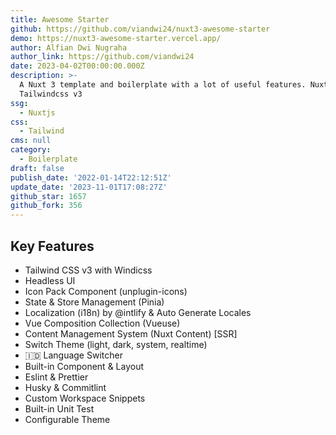 ```yaml
---
title: Awesome Starter
github: https://github.com/viandwi24/nuxt3-awesome-starter
demo: https://nuxt3-awesome-starter.vercel.app/
author: Alfian Dwi Nugraha
author_link: https://github.com/viandwi24
date: 2023-04-02T00:00:00.000Z
description: >-
  A Nuxt 3 template and boilerplate with a lot of useful features. Nuxt 3 +
  Tailwindcss v3
ssg:
  - Nuxtjs
css:
  - Tailwind
cms: null
category:
  - Boilerplate
draft: false
publish_date: '2022-01-14T22:12:51Z'
update_date: '2023-11-01T17:08:27Z'
github_star: 1657
github_fork: 356
---
```


## Key Features

- Tailwind CSS v3 with Windicss
- Headless UI
- Icon Pack Component (unplugin-icons)
- State & Store Management (Pinia)
- Localization (i18n) by @intlify & Auto Generate Locales
- Vue Composition Collection (Vueuse)
- Content Management System (Nuxt Content) [SSR]
- Switch Theme (light, dark, system, realtime)
- 🇮🇩 Language Switcher
- Built-in Component & Layout
- Eslint & Prettier
- Husky & Commitlint
- Custom Workspace Snippets
- Built-in Unit Test
- Configurable Theme
